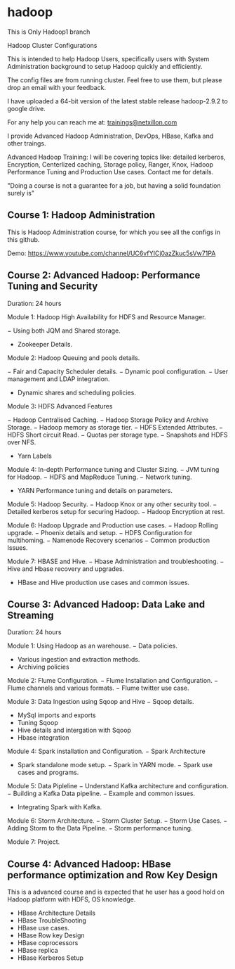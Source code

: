 hadoop
======

This is Only Hadoop1 branch


Hadoop Cluster Configurations

This is intended to help Hadoop Users, specifically users with System Administration background to setup Hadoop quickly and efficiently. 

The config files are from running cluster. Feel free to use them, but please drop an email with your feedback.

I have uploaded a 64-bit version of the latest stable release hadoop-2.9.2 to google drive.

For any help you can reach me at: trainings@netxillon.com

I provide Advanced Hadoop Administration, DevOps, HBase, Kafka and other traings.

Advanced Hadoop Training: I will be covering topics like: detailed kerberos, Encryption, Centerlized caching, Storage policy, Ranger, Knox, Hadoop Performance Tuning and Production Use cases. Contact me for details.

 "Doing a course is not a guarantee for a job, but having a solid foundation surely is"
 
 Course 1: Hadoop Administration
 ------------------------------------------------
 
 This is Hadoop Administration course, for which you see all the configs in this github.
 
 Demo: https://www.youtube.com/channel/UC6vfYICj0azZkuc5sVw71PA
 
 
 Course 2: Advanced Hadoop: Performance Tuning and Security
-------------------------------------------------

Duration: 24 hours

Module 1: Hadoop High Availability for HDFS and Resource Manager.

−	Using both JQM and Shared storage.
- Zookeeper Details.

Module 2: Hadoop Queuing and pools details.

−	Fair and Capacity Scheduler details.
−	Dynamic pool configuration.
−	User management and LDAP integration.
- Dynamic shares and scheduling policies.

Module 3: HDFS Advanced Features

−	Hadoop Centralised Caching.
−	Hadoop Storage Policy and Archive Storage.
−	Hadoop memory as storage tier.
−	HDFS Extended Attributes.
−	HDFS Short circuit Read.
−	Quotas per storage type.
−	Snapshots and HDFS over NFS.
- Yarn Labels

Module 4: In-depth Performance tuning and Cluster Sizing. 
−	JVM tuning for Hadoop.
−	HDFS and MapReduce Tuning.
−	Network tuning.
-  YARN Performance tuning and details on parameters.

Module 5: Hadoop Security.
−	Hadoop Knox or any other security tool.
−	Detailed kerberos setup for securing Hadoop.
−	Hadoop Encryption at rest.

Module 6: Hadoop Upgrade and Production use cases.
−	Hadoop Rolling upgrade.
−	Phoenix details and setup.
−	HDFS Configuration for multihoming.
−	Namenode Recovery scenarios
−	Common production Issues.

Module 7: HBASE and Hive.
−	Hbase Administration and troubleshooting.
−	Hive and Hbase recovery and upgrades.
-  HBase and Hive production use cases and common issues.

Course 3: Advanced Hadoop: Data Lake and Streaming
-----------------------------------------------------------------

Duration: 24 hours

Module 1: Using Hadoop as an warehouse. 
−	Data policies.
-  Various ingestion and extraction methods.
-  Archiving policies

Module 2: Flume Configuration.
−	Flume Installation and Configuration.
−	Flume channels and various formats.
−	Flume twitter use case. 

Module 3: Data Ingestion using Sqoop and Hive
−	Sqoop details.
-  MySql imports and exports
-  Tuning Sqoop
-  Hive details and intergation with Sqoop
-  Hbase integration
 
Module 4: Spark installation and Configuration. 
−	Spark Architecture
-  Spark standalone mode setup.
−	Spark in YARN mode.
−	Spark use cases and programs.

Module 5: Data Pipleline
−	Understand Kafka architecture and configuration.
−	Building a Kafka Data pipeline.
−	Example and common issues.
-  Integrating Spark with Kafka.

Module 6: Storm Architecture.
−	Storm Cluster Setup.
−	Storm Use Cases.
−	Adding Storm to the Data Pipeline.
−	Storm performance tuning.

Module 7: Project.

Course 4: Advanced Hadoop: HBase performance optimization and Row Key Design
----------------------------------------------------------------------------

This is a advanced course and is expected that he user has a good hold on Hadoop platform with HDFS, OS knowledge.

- HBase Architecture Details
- HBase TroubleShooting
- HBase use cases.
- HBase Row key Design
- HBase coprocessors
- HBase replica
- HBase Kerberos Setup
